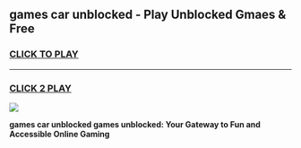 
## games car unblocked - Play Unblocked Gmaes & Free
<h3>
<a href="https://news.freeplayer.one?title=games_car_unblocked&ref=23F">CLICK TO PLAY</a></h3>
<hr>

<h3>
<a href="https://news.freeplayer.one?title=games_car_unblocked&ref=23F">CLICK 2 PLAY</a>
  
</h3>

<a href="https://news.freeplayer.one?title=games_car_unblocked&ref=23F/"><img src="https://clearcache.store/games.png"></a>


**games car unblocked games unblocked: Your Gateway to Fun and Accessible Online Gaming**
